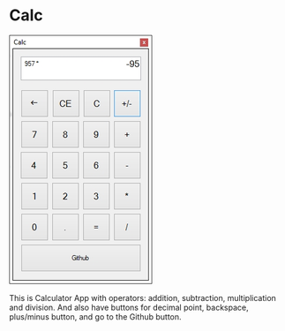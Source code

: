 # Calc

![](https://github.com/Liza-S/Calc/blob/master/Screenshot/App.jpg)

This is Calculator App with operators: addition, subtraction, multiplication and division. And also have buttons for decimal point, backspace, plus/minus button, and go to the Github button.